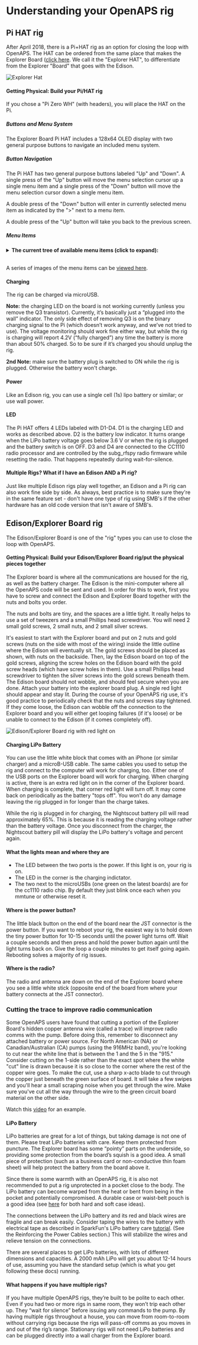 # Understanding your OpenAPS rig

## Pi HAT rig

After April 2018, there is a Pi+HAT rig as an option for closing the loop with OpenAPS. The HAT can be ordered from the same place that makes the Explorer Board ([click here](https://enhanced-radio-devices.myshopify.com/products/900mhz-explorer-hat?variant=1950212653065). We call it the "Explorer HAT", to differentiate from the Explorer "Board" that goes with the Edison. 

![Explorer Hat](../Images/explorerhat.png)

#### Getting Physical: Build your Pi/HAT rig

If you chose a "Pi Zero WH" (with headers), you will place the HAT on the Pi.

##### Buttons and Menu System

The Explorer Board Pi HAT includes a 128x64 OLED display with two general purpose buttons to navigate an included menu system.

##### Button Navigation

The Pi HAT has two general purpose buttons labeled "Up" and "Down". A single press of the "Up" button will move the menu selection cursor up a single menu item and a single press of the "Down" button will move the menu selection cursor down a single menu item.

A double press of the "Down" button will enter in currently selected menu item as indicated by the ">" next to a menu item.

A double press of the "Up" button will take you back to the previous screen.

##### Menu Items

<details>
 <summary><b>The current tree of available menu items (click to expand):</b></summary>
<br>

* OpenAPS
  * Status Graph
  * Set Temp Target
    * Cancel temp Target
    * Eating Soon: 60m@80
    * Speaking: 45m@110
    * Walking: 45m@120
    * Running: 60m@140
  * Status Text
  * Enacted Reason
  * Show pump-loop.log
  * Unicorn Logo
* Wifi
  * Current Wifi Network
  * Current Hostname
  * Current IP Address
  * Show network.log
* System
  * Voltage
  * Display Tests
    * Checkerboard 1
    * Checkerboard 2
    * All On
    * Boxes 1
    * Boxes 2
  * lsusb
  * Reboot
  * Cancel Reboot

</details>
<br>

A series of images of the menu items can be [viewed here](https://imgur.com/a/9qLf93B).

#### Charging

The rig can be charged via microUSB.

**Note:** the charging LED on the board is not working currently (unless you remove the Q3 transistor). Currently, it’s basically just a “plugged into the wall” indicator. The only side effect of removing Q3 is on the binary charging signal to the Pi (which doesn’t work anyway, and we’ve not tried to use). The voltage monitoring should work fine either way, but while the rig is charging will report 4.2V (“fully charged”) any time the battery is more than about 50% charged. So to be sure if it’s charged you should unplug the rig.

**2nd Note:** make sure the battery plug is switched to ON while the rig is plugged. Otherwise the battery won't charge.

#### Power

Like an Edison rig, you can use a single cell (1s) lipo battery or similar; or use wall power.

#### LED

The Pi HAT offers 4 LEDs labeled with D1-D4. D1 is the charging LED and works as described above. D2 is the battery low indicator. It turns orange when the LiPo battery voltage goes below 3.6 V or when the rig is plugged and the battery switch is on OFF. D3 and D4 are connected to the CC1110 radio processor and are controlled by the subg_rfspy radio firmware while resetting the radio. That happens repeatedly during wait-for-silence.

#### Multiple Rigs? What if I have an Edison AND a Pi rig?

Just like multiple Edison rigs play well together, an Edison and a Pi rig can also work fine side by side. As always, best practice is to make sure they're in the same feature set - don't have one type of rig using SMB's if the other hardware has an old code version that isn't aware of SMB's. 

## Edison/Explorer Board rig

The Edison/Explorer Board is one of the "rig" types you can use to close the loop with OpenAPS. 

#### Getting Physical: Build your Edison/Explorer Board rig/put the physical pieces together

The Explorer board is where all the communications are housed for the rig, as well as the battery charger.  The Edison is the mini-computer where all the OpenAPS code will be sent and used.  In order for this to work, first you have to screw and connect the Edison and Explorer Board together with the nuts and bolts you order.  

The nuts and bolts are tiny, and the spaces are a little tight.  It really helps to use a set of tweezers and a small Phillips head screwdriver. You will need 2 small gold screws, 2 small nuts, and 2 small silver screws.

It's easiest to start with the Explorer board and put on 2 nuts and gold screws (nuts on the side with most of the wiring) inside the little outline where the Edison will eventually sit.  The gold screws should be placed as shown, with nuts on the backside.  Then, lay the Edison board on top of the gold screws, aligning the screw holes on the Edison board with the gold screw heads (which have screw holes in them).  Use a small Phillips head screwdriver to tighten the silver screws into the gold screws beneath them.  The Edison board should not wobble, and should feel secure when you are done.  Attach your battery into the explorer board plug.  A single red light should appear and stay lit.  During the course of your OpenAPS rig use, it's good practice to periodically check that the nuts and screws stay tightened.  If they come loose, the Edison can wobble off the connection to the Explorer board and you will either get looping failures (if it's loose) or be unable to connect to the Edison (if it comes completely off).

![Edison/Explorer Board rig with red light on](../Images/Edison/Edison_Explorer_Board.png) 

#### Charging LiPo Battery

You can use the little white block that comes with an iPhone (or similar charger) and a microB-USB cable.  The same cables you used to setup the rig and connect to the computer will work for charging, too.  Either one of the USB ports on the Explorer board will work for charging.  When charging is active, there is an extra red light on in the corner of the Explorer board.  When charging is complete, that corner red light will turn off.  It may come back on periodically as the battery "tops off".  You won’t do any damage leaving the rig plugged in for longer than the charge takes. 

While the rig is plugged in for charging, the Nightscout battery pill will read approximately 65%.  This is because it is reading the charging voltage rather than the battery voltage.  Once you disconnect from the charger, the Nightscout battery pill will display the LiPo battery's voltage and percent again.

#### What the lights mean and where they are

* The LED between the two ports is the power. If this light is on, your rig is on.
* The LED in the corner is the charging indictator.
* The two next to the microUSBs (one green on the latest boards) are for the cc1110 radio chip. By default they just blink once each when you mmtune or otherwise reset it.

#### Where is the power button?

The little black button on the end of the board near the JST connector is the power button. If you want to reboot your rig, the easiest way is to hold down the tiny power button for 10-15 seconds until the power light turns off.  Wait a couple seconds and then press and hold the power button again until the light turns back on.  Give the loop a couple minutes to get itself going again. Rebooting solves a majority of rig issues. 

#### Where is the radio?

The radio and antenna are down on the end of the Explorer board where you see a little white stick (opposite end of the board from where your battery connects at the JST connector). 

### Cutting the trace to improve radio communication
Some OpenAPS users have found that cutting a portion of the Explorer Board's hidden copper antenna wire (called a trace) will improve radio comms with the pump. Before doing this, remember to disconnect any attached battery or power source. For North American (NA) or Canadian/Australian (CA) pumps (using the 916MHz band), you're looking to cut near the white line that is between the 1 and the 5 in the "915." Consider cutting on the 1-side rather than the exact spot where the white "cut" line is drawn because it is so close to the corner where the rest of the copper wire goes. To make the cut, use a sharp x-acto blade to cut through the copper just beneath the green surface of board. It will take a few swipes and you'll hear a small scraping noise when you get through the wire.  Make sure you've cut all the way through the wire to the green circuit board material on the other side.

Watch this [video](https://www.facebook.com/groups/TheLoopedGroup/permalink/1854229718127019/?hc_location=ufi) for an example.

#### LiPo Battery

LiPo batteries are great for a lot of things, but taking damage is not one of them.  Please treat LiPo batteries with care.  Keep them protected from puncture.  The Explorer board has some “pointy” parts on the underside, so providing some protection from the board’s squish is a good idea.  A small piece of protection (such as a business card or non-conductive thin foam sheet) will help protect the battery from the board above it.  

Since there is some warmth with an OpenAPS rig, it is also not recommended to put a rig unprotected in a pocket close to the body.  The LiPo battery can become warped from the heat or bent from being in the pocket and potentially compromised.  A durable case or waist-belt pouch is a good idea (see [here](http://openaps.readthedocs.io/en/latest/docs/Gear%20Up/edison.html#cases) for both hard and soft case ideas).

The connections between the LiPo battery and its red and black wires are fragile and can break easily.  Consider taping the wires to the battery with electrical tape as described in SparkFun's LiPo battery care [tutorial](https://www.sparkfun.com/tutorials/241).  (See the Reinforcing the Power Cables section.)  This will stabilize the wires and relieve tension on the connections. 

There are several places to get LiPo batteries, with lots of different dimensions and capacities.  A 2000 mAh LiPo will get you about 12-14 hours of use, assuming you have the standard setup (which is what you get following these docs) running. 

#### What happens if you have multiple rigs?

If you have multiple OpenAPS rigs, they’re built to be polite to each other. Even if you had two or more rigs in same room, they won’t trip each other up. They “wait for silence” before issuing any commands to the pump. By having multiple rigs throughout a house, you can move from room-to-room without carrying rigs because the rigs will pass-off comms as you moves in and out of the rig’s range. Stationary rigs will not need LiPo batteries and can be plugged directly into a wall charger from the Explorer board.

